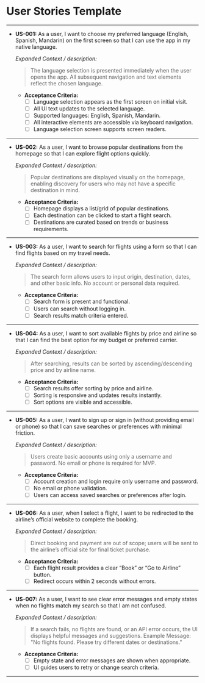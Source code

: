 # User Stories Template

---

- **US-001:** As a user, I want to choose my preferred language (English, Spanish, Mandarin) on the first screen so that I can use the app in my native language.

  _Expanded Context / description:_
  > The language selection is presented immediately when the user opens the app. All subsequent navigation and text elements reflect the chosen language.

  - **Acceptance Criteria:**
    - [ ] Language selection appears as the first screen on initial visit.
    - [ ] All UI text updates to the selected language.
    - [ ] Supported languages: English, Spanish, Mandarin.
    - [ ] All interactive elements are accessible via keyboard navigation.
    - [ ] Language selection screen supports screen readers.

---

- **US-002:** As a user, I want to browse popular destinations from the homepage so that I can explore flight options quickly.

  _Expanded Context / description:_
  > Popular destinations are displayed visually on the homepage, enabling discovery for users who may not have a specific destination in mind.

  - **Acceptance Criteria:**
    - [ ] Homepage displays a list/grid of popular destinations.
    - [ ] Each destination can be clicked to start a flight search.
    - [ ] Destinations are curated based on trends or business requirements.

---

- **US-003:** As a user, I want to search for flights using a form so that I can find flights based on my travel needs.

  _Expanded Context / description:_
  > The search form allows users to input origin, destination, dates, and other basic info. No account or personal data required.

  - **Acceptance Criteria:**
    - [ ] Search form is present and functional.
    - [ ] Users can search without logging in.
    - [ ] Search results match criteria entered.

---

- **US-004:** As a user, I want to sort available flights by price and airline so that I can find the best option for my budget or preferred carrier.

  _Expanded Context / description:_
  > After searching, results can be sorted by ascending/descending price and by airline name.

  - **Acceptance Criteria:**
    - [ ] Search results offer sorting by price and airline.
    - [ ] Sorting is responsive and updates results instantly.
    - [ ] Sort options are visible and accessible.

---

- **US-005:** As a user, I want to sign up or sign in (without providing email or phone) so that I can save searches or preferences with minimal friction.

  _Expanded Context / description:_
  > Users create basic accounts using only a username and password. No email or phone is required for MVP.

  - **Acceptance Criteria:**
    - [ ] Account creation and login require only username and password.
    - [ ] No email or phone validation.
    - [ ] Users can access saved searches or preferences after login.

---

- **US-006:** As a user, when I select a flight, I want to be redirected to the airline’s official website to complete the booking.

  _Expanded Context / description:_
  > Direct booking and payment are out of scope; users will be sent to the airline’s official site for final ticket purchase.

  - **Acceptance Criteria:**
    - [ ] Each flight result provides a clear “Book” or “Go to Airline” button.
    - [ ] Redirect occurs within 2 seconds without errors.

---

- **US-007:** As a user, I want to see clear error messages and empty states when no flights match my search so that I am not confused.

  _Expanded Context / description:_
  > If a search fails, no flights are found, or an API error occurs, the UI displays helpful messages and suggestions. Example Message: "No flights found. Please try different dates or destinations."

  - **Acceptance Criteria:**
    - [ ] Empty state and error messages are shown when appropriate.
    - [ ] UI guides users to retry or change search criteria.

---
